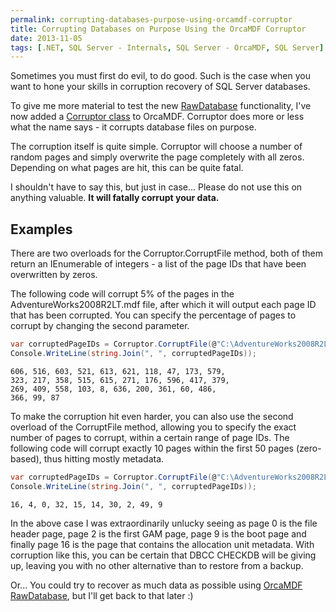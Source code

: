 ```yaml
---
permalink: corrupting-databases-purpose-using-orcamdf-corruptor
title: Corrupting Databases on Purpose Using the OrcaMDF Corruptor
date: 2013-11-05
tags: [.NET, SQL Server - Internals, SQL Server - OrcaMDF, SQL Server]
---
```

Sometimes you must first do evil, to do good. Such is the case when you want to hone your skills in corruption recovery of SQL Server databases.

<!-- more -->

To give me more material to test the new [RawDatabase](/orcamdf-rawdatabase-a-swiss-army-knife-for-mdf-files/) functionality, I've now added a [Corruptor class](https://github.com/improvedk/OrcaMDF/blob/master/src/OrcaMDF.Framework/Corruptor.cs) to OrcaMDF. Corruptor does more or less what the name says - it corrupts database files on purpose.

The corruption itself is quite simple. Corruptor will choose a number of random pages and simply overwrite the page completely with all zeros. Depending on what pages are hit, this can be quite fatal.

I shouldn't have to say this, but just in case... Please do not use this on anything valuable. **It will fatally corrupt your data.**

## Examples

There are two overloads for the Corruptor.CorruptFile method, both of them return an IEnumerable of integers - a list of the page IDs that have been overwritten by zeros.

The following code will corrupt 5% of the pages in the AdventureWorks2008R2LT.mdf file, after which it will output each page ID that has been corrupted. You can specify the percentage of pages to corrupt by changing the second parameter.

```csharp
var corruptedPageIDs = Corruptor.CorruptFile(@"C:\AdventureWorks2008R2LT.mdf", 0.05);
Console.WriteLine(string.Join(", ", corruptedPageIDs));
```

```
606, 516, 603, 521, 613, 621, 118, 47, 173, 579,
323, 217, 358, 515, 615, 271, 176, 596, 417, 379,
269, 409, 558, 103, 8, 636, 200, 361, 60, 486,
366, 99, 87
```

To make the corruption hit even harder, you can also use the second overload of the CorruptFile method, allowing you to specify the exact number of pages to corrupt, within a certain range of page IDs. The following code will corrupt exactly 10 pages within the first 50 pages (zero-based), thus hitting mostly metadata.

```csharp
var corruptedPageIDs = Corruptor.CorruptFile(@"C:\AdventureWorks2008R2LT.mdf", 10, 0, 49);
Console.WriteLine(string.Join(", ", corruptedPageIDs));
```

```
16, 4, 0, 32, 15, 14, 30, 2, 49, 9
```

In the above case I was extraordinarily unlucky seeing as page 0 is the file header page, page 2 is the first GAM page, page 9 is the boot page and finally page 16 is the page that contains the allocation unit metadata. With corruption like this, you can be certain that DBCC CHECKDB will be giving up, leaving you with no other alternative than to restore from a backup.

Or... You could try to recover as much data as possible using [OrcaMDF RawDatabase](/orcamdf-rawdatabase-a-swiss-army-knife-for-mdf-files/), but I'll get back to that later :)